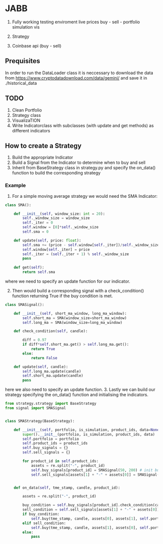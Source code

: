 # JABB

1. Fully working testing enviroment
	live prices
	buy - sell - portfolio simulation
	vis

2. Strategy

3. Coinbase api (buy - sell)


## Prequisites
In order to run the DataLoader class it is neccessary to download the data from https://www.cryptodatadownload.com/data/gemini/ and save it in ./historical_data

## TODO

1. Clean Portfolio
2. Strategy class
3. VisualizaTION
4. Write Indicatorclass with subclasses (with update and get methods) as different indicators

## How to create a Strategy

1. Build the appropriate Indicator
2. Build a Signal from the Indicator to determine when to buy and sell
3. Inherit from BaseStrategy class in strategy.py and specify the on_data() function to build the corresponding strategy


### Example
1. For a simple moving average strategy we would need the SMA Indicator:
```python
class SMA():

	def __init__(self, window_size: int = 20):
		self._window_size = window_size
		self._iter = 0
		self.window = [0]*self._window_size
		self.sma = 0

	def update(self, price: float):
		self.sma += (price - self.window[self._iter])/self._window_size
		self.window[self._iter] = price
		self._iter = (self._iter + 1) % self._window_size
		pass
		
	def get(self):
		return self.sma
```
where we need to specify an update function for our indicator.

2. Then would build a corresponding signal with a check_condition() function returning True if the buy condition is met.
```python
class SMASignal():

	def __init__(self, short_ma_window, long_ma_window):
		self.short_ma = SMA(window_size=short_ma_window)
		self.long_ma = SMA(window_size=long_ma_window)

	def check_condition(self, candle):

		diff = 0.97 
		if diff*self.short_ma.get() > self.long_ma.get():
			return True
		else: 
			return False

	def update(self, candle):
		self.long_ma.update(candle)
		self.short_ma.update(candle)
		pass
```
here we also need to specify an update function.
3. Lastly we can build our strategy specifying the on_data() function and initialising the indicators.
```python
from strategy.strategy import BaseStrategy
from signal import SMASignal


class SMAStrategy(BaseStrategy):

	def __init__(self, portfolio, is_simulation, product_ids, data=None):
		super().__init__(portfolio, is_simulation, product_ids, data)
		self.portfolio = portfolio
		self.product_ids = product_ids
		self.buy_signals = {}
		self.sell_signals = {}

		for product_id in self.product_ids:
			assets = re.split("-", product_id)
			self.buy_signals[product_id] = SMASignal(50, 200) # init buysignals
			self.sell_signals[assets[1] + "-" + assets[0]] = SMASignal(50, 200) # init sellsignals


	def on_data(self, tme_stamp, candle, product_id):

		assets = re.split("-", product_id)

		buy_condition = self.buy_signals[product_id].check_condition(candle) #check buy condition 
		sell_condition = self.sell_signals[assets[1] + "-" + assets[0]].check_condition(round(1/candle, 8)) #check sell condition 
		if buy_condition:
			self.buy(tme_stamp, candle, assets[0], assets[1], self.portfolio.holding[assets[0]])
		elif sell_condition:
			self.buy(tme_stamp, candle, assets[1], assets[0], self.portfolio.holding[assets[1]])
		else:
			pass
```

